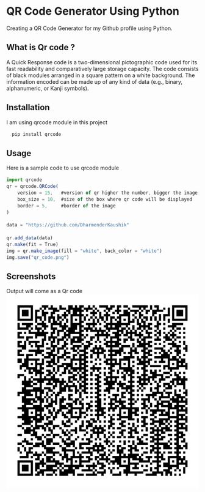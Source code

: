 
# QR Code Generator Using Python

Creating a QR Code Generator for my Github profile using Python.




## What is Qr code ?

A Quick Response code is a two-dimensional pictographic code used for its fast readability and comparatively large storage capacity. The code consists of black modules arranged in a square pattern on a white background. The information encoded can be made up of any kind of data (e.g., binary, alphanumeric, or Kanji symbols).


## Installation

I am using qrcode module in this project

```bash
  pip install qrcode
```
## Usage
Here is a sample code to use qrcode module
```javascript
import qrcode
qr = qrcode.QRCode(
    version = 15,   #version of qr higher the number, bigger the image 
    box_size = 10,  #size of the box where qr code will be displayed
    border = 5,     #border of the image
)

data = "https://github.com/DharmenderKaushik"

qr.add_data(data)
qr.make(fit = True)
img = qr.make_image(fill = "white", back_color = "white")
img.save("qr_code.png")

```

## Screenshots
Output will come as a Qr code
![App Screenshot](https://github.com/DharmenderKaushik/Qr_Code_Generator/blob/main/qr_code.png)
    
